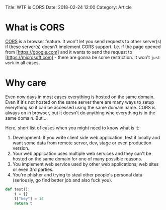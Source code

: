 Title: WTF is CORS
Date: 2018-02-24 12:00
Category: Article

# What is CORS

[CORS](https://developer.mozilla.org/en-US/docs/Web/HTTP/CORS) is
a browser feature. It won't let you send requests to other server(s) if
these server(s) doesn't implement CORS support. I.e. if the page opened
from [https://google.com] and it wants to send the request to
[https://microsoft.com] - there are gonna be some restriction.
It won't `just work` in all cases.

# Why care

Even now days in most cases everything is hosted on the same domain.
Even if it's not hosted on the same server there are many ways to
setup everything so it can be accessed using the same domain name. CORS is
always on in browser, but it doesn't do anything whe everything is in
the same domain. But...

Here, short list of cases when you might need to know what is it:

1. Development. If you write client side web application, test it locally and
   want some data from remote server, dev, stage or even production version.
1. Your web application uses multiple web services and they can't be hosted on
   the same domain for one of many possible reasons.
1. You implement web service used by other web applications, web sites or even
   3rd parties.
1. You're phisher and trying to steal other people's personal data (seriously,
   go find better job and also fuck you).

```python
def test():
    t = {}
    t["key"] = 14
    return t
```
